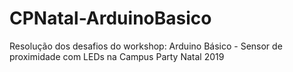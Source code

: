 # CPNatal-ArduinoBasico
Resolução dos desafios do workshop: Arduino Básico - Sensor de proximidade com LEDs na Campus Party Natal 2019
